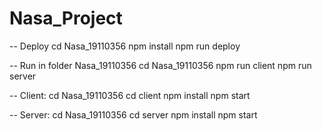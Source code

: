 # Nasa_Project

-- Deploy
cd Nasa_19110356
npm install
npm run deploy

-- Run in folder Nasa_19110356
cd Nasa_19110356
npm run client
npm run server

-- Client:
cd Nasa_19110356
cd client
npm install
npm start 

-- Server:
cd Nasa_19110356
cd server
npm install
npm start
